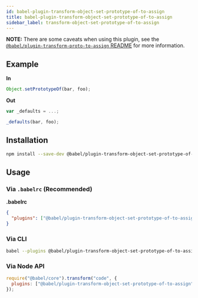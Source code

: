 ```yaml
---
id: babel-plugin-transform-object-set-prototype-of-to-assign
title: babel-plugin-transform-object-set-prototype-of-to-assign
sidebar_label: transform-object-set-prototype-of-to-assign
---
```


**NOTE:** There are some caveats when using this plugin, see the [`@babel/plugin-transform-proto-to-assign` README](https://github.com/babel/babel/tree/master/packages/babel-plugin-transform-proto-to-assign) for more information.

## Example

**In**

```javascript
Object.setPrototypeOf(bar, foo);
```

**Out**

```javascript
var _defaults = ...;

_defaults(bar, foo);
```

## Installation

```sh
npm install --save-dev @babel/plugin-transform-object-set-prototype-of-to-assign
```

## Usage

### Via `.babelrc` (Recommended)

**.babelrc**

```json
{
  "plugins": ["@babel/plugin-transform-object-set-prototype-of-to-assign"]
}
```

### Via CLI

```sh
babel --plugins @babel/plugin-transform-object-set-prototype-of-to-assign script.js
```

### Via Node API

```javascript
require("@babel/core").transform("code", {
  plugins: ["@babel/plugin-transform-object-set-prototype-of-to-assign"]
});
```

